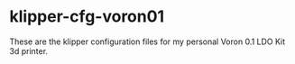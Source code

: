 # klipper-cfg-voron01

These are the klipper configuration files for my personal Voron 0.1 LDO Kit 3d printer.